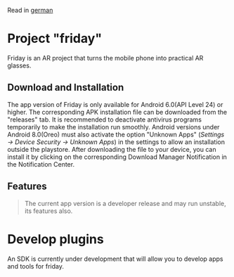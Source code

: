 Read in [german](README.md) 
# Project "friday"
Friday is an AR project that turns the mobile phone into practical AR glasses. 

## Download and Installation
The app version of Friday is only available for Android 6.0(API Level 24) or higher. The corresponding APK installation file can be downloaded from the "releases" tab. It is recommended to deactivate antivirus programs temporarily to make the installation run smoothly. Android versions under Android 8.0(Oreo) must also activate the option "Unknown Apps" (_Settings -> Device Security -> Unknown Apps_) in the settings to allow an installation outside the playstore. After downloading the file to your device, you can install it by clicking on the corresponding Download Manager Notification in the Notification Center. 

## Features
 > The current app version is a developer release and may run unstable, its features also. 

# Develop plugins
An SDK is currently under development that will allow you to develop apps and tools for friday.
